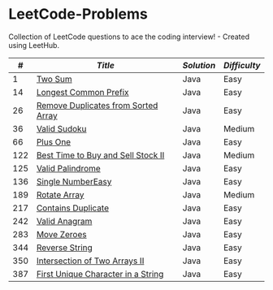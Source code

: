 # LeetCode-Problems
Collection of LeetCode questions to ace the coding interview! - Created using LeetHub.


| *#* | *Title*                           | *Solution* | *Difficulty* |
|-------|-------------------------------------|--------------|----------------|
| 1     | <a href="https://github.com/migodi15/LeetCode-Problems/blob/main/two-sum/two-sum.java">Two Sum</a>                              | Java         | Easy           |
| 14    | <a href="https://github.com/migodi15/LeetCode-Problems/tree/main/longest-common-prefix/longest-common-prefix.java">Longest Common Prefix</a>                | Java         | Easy           |
| 26    | <a href="https://github.com/migodi15/LeetCode-Problems/blob/main/remove-duplicates-from-sorted-array/remove-duplicates-from-sorted-array.java">Remove Duplicates from Sorted Array</a>  | Java         | Easy           |
| 36    | <a href="https://github.com/migodi15/LeetCode-Problems/blob/main/valid-sudoku/valid-sudoku.java">Valid Sudoku</a>                             | Java         | Medium         |
| 66    | <a href="https://github.com/migodi15/LeetCode-Problems/blob/main/plus-one/plus-one.java">Plus One</a>                             | Java         | Easy           |
| 122   | <a href="https://github.com/migodi15/LeetCode-Problems/blob/main/best-time-to-buy-and-sell-stock-ii/best-time-to-buy-and-sell-stock-ii.java">Best Time to Buy and Sell Stock II</a>                     | Java         | Medium         |
| 125   | <a href="https://github.com/migodi15/LeetCode-Problems/blob/main/valid-palindrome/valid-palindrome.java">Valid Palindrome</a>                     | Java         | Easy           |
| 136   | <a href="https://github.com/migodi15/LeetCode-Problems/blob/main/single-number/single-number.java">Single NumberEasy</a>                    | Java         | Easy           |
| 189   | <a href="https://github.com/migodi15/LeetCode-Problems/tree/main/rotate-array/rotate-array.java">Rotate Array</a>                        | Java         | Medium         |
| 217   | <a href="https://github.com/migodi15/LeetCode-Problems/blob/main/contains-duplicate/contains-duplicate.java">Contains Duplicate</a>                  | Java         | Easy           |
| 242   | <a href="https://github.com/migodi15/LeetCode-Problems/blob/main/valid-anagram/valid-anagram.java">Valid Anagram</a>                       | Java         | Easy           |
| 283   | <a href="https://github.com/migodi15/LeetCode-Problems/blob/main/move-zeroes/move-zeroes.java">Move Zeroes</a>                         | Java         | Easy           |
| 344   | <a href="https://github.com/migodi15/LeetCode-Problems/blob/main/reverse-string/reverse-string.java">Reverse String</a>                      | Java         | Easy           |
| 350   | <a href="https://github.com/migodi15/LeetCode-Problems/blob/main/intersection-of-two-arrays-ii/intersection-of-two-arrays-ii.java">Intersection of Two Arrays II</a>       | Java         | Easy           |
| 387   | <a href="https://github.com/migodi15/LeetCode-Problems/blob/main/first-unique-character-in-a-string/first-unique-character-in-a-string.java">First Unique Character in a String</a>  | Java         | Easy           |
